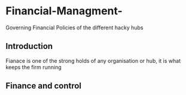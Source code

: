 # Financial-Managment-
Governing Financial Policies of the different hacky hubs

## Introduction 
Fianace is one of the strong holds of any organisation or hub, it is what keeps the firm running 
## Finance and control


